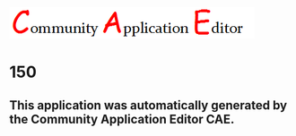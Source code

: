 ![CAE](https://github.com/PhilCAEOrg/CAE-Deployment-Temp/blob/master/img/logo.png)  

150
===================


This application was automatically generated by the Community Application Editor CAE.  
---------------
